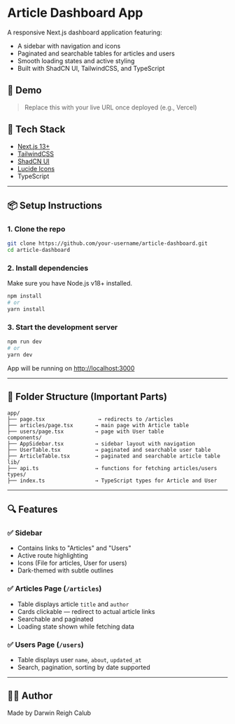 # Article Dashboard App

A responsive Next.js dashboard application featuring:

- A sidebar with navigation and icons
- Paginated and searchable tables for articles and users
- Smooth loading states and active styling
- Built with ShadCN UI, TailwindCSS, and TypeScript

## 🚀 Demo

> Replace this with your live URL once deployed (e.g., Vercel)

## 🧰 Tech Stack

- [Next.js 13+](https://nextjs.org/)
- [TailwindCSS](https://tailwindcss.com/)
- [ShadCN UI](https://ui.shadcn.com/)
- [Lucide Icons](https://lucide.dev/)
- TypeScript

---

## 📦 Setup Instructions

### 1. Clone the repo

```bash
git clone https://github.com/your-username/article-dashboard.git
cd article-dashboard
```

### 2. Install dependencies

Make sure you have Node.js v18+ installed.

```bash
npm install
# or
yarn install
```

### 3. Start the development server

```bash
npm run dev
# or
yarn dev
```

App will be running on [http://localhost:3000](http://localhost:3000)

---

## 📂 Folder Structure (Important Parts)

```
app/
├── page.tsx                 → redirects to /articles
├── articles/page.tsx       → main page with Article table
├── users/page.tsx          → page with User table
components/
├── AppSidebar.tsx          → sidebar layout with navigation
├── UserTable.tsx           → paginated and searchable user table
├── ArticleTable.tsx        → paginated and searchable article table
lib/
├── api.ts                  → functions for fetching articles/users
types/
├── index.ts                → TypeScript types for Article and User
```

---

## 🔍 Features

### ✅ Sidebar

- Contains links to "Articles" and "Users"
- Active route highlighting
- Icons (File for articles, User for users)
- Dark-themed with subtle outlines

### ✅ Articles Page (`/articles`)

- Table displays article `title` and `author`
- Cards clickable — redirect to actual article links
- Searchable and paginated
- Loading state shown while fetching data

### ✅ Users Page (`/users`)

- Table displays user `name`, `about`, `updated_at`
- Search, pagination, sorting by date supported


---

## 🧑‍💻 Author

Made by Darwin Reigh Calub

